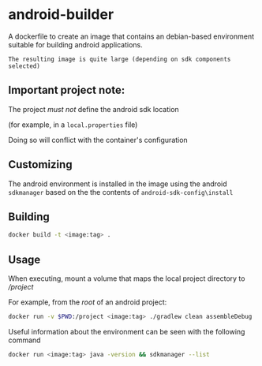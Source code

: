# android-builder

A dockerfile to create an image that contains an debian-based environment suitable for building android applications.

`The resulting image is quite large (depending on sdk components selected)`

## Important project note: 
The project *must not* define the android sdk location 

(for example, in a `local.properties` file)

Doing so will conflict with the container's configuration

## Customizing
The android environment is installed in the image using the android `sdkmanager` based on the the contents of `android-sdk-config\install`

## Building
```sh
docker build -t <image:tag> .
```

## Usage
When executing, mount a volume that maps the local project directory to _/project_

For example, from the _root_ of an android project:

```sh
docker run -v $PWD:/project <image:tag> ./gradlew clean assembleDebug
```

Useful information about the environment can be seen with the following command
```sh
docker run <image:tag> java -version && sdkmanager --list
```
